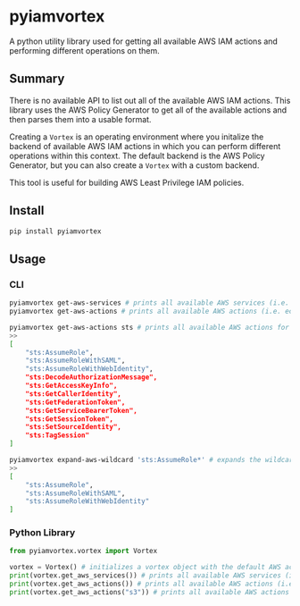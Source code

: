 # pyiamvortex
A python utility library used for getting all available AWS IAM actions and performing different operations on them.

## Summary
There is no available API to list out all of the available AWS IAM actions. This library uses the AWS Policy Generator to get all of the available actions and then parses them into a usable format.

Creating a `Vortex` is an operating environment where you initalize the backend of available AWS IAM actions in which you can perform different operations within this context.  The default backend is the AWS Policy Generator, but you can also create a `Vortex` with a custom backend.

This tool is useful for building AWS Least Privilege IAM policies.

## Install

```bash
pip install pyiamvortex
```

## Usage

### CLI

```bash
pyiamvortex get-aws-services # prints all available AWS services (i.e. ec2, s3, iam, etc.)
pyiamvortex get-aws-actions # prints all available AWS actions (i.e. ec2:DescribeInstances, s3:GetObject, etc.)
```

```bash
pyiamvortex get-aws-actions sts # prints all available AWS actions for the sts service
>>
[
    "sts:AssumeRole",
    "sts:AssumeRoleWithSAML",
    "sts:AssumeRoleWithWebIdentity",
    "sts:DecodeAuthorizationMessage",
    "sts:GetAccessKeyInfo",
    "sts:GetCallerIdentity",
    "sts:GetFederationToken",
    "sts:GetServiceBearerToken",
    "sts:GetSessionToken",
    "sts:SetSourceIdentity",
    "sts:TagSession"
]
```

```bash
pyiamvortex expand-aws-wildcard 'sts:AssumeRole*' # expands the wildcard to all available AWS actions that matches the pattern
>>
[
    "sts:AssumeRole",
    "sts:AssumeRoleWithSAML",
    "sts:AssumeRoleWithWebIdentity"
]
```

### Python Library

```python
from pyiamvortex.vortex import Vortex

vortex = Vortex() # initializes a vortex object with the default AWS actions map from AWS Policy Generator
print(vortex.get_aws_services()) # prints all available AWS services (i.e. ec2, s3, iam, etc.)
print(vortex.get_aws_actions()) # prints all available AWS actions (i.e. ec2:DescribeInstances, s3:GetObject, etc.)
print(vortex.get_aws_actions("s3")) # prints all available AWS actions for the s3 service (i.e. s3:GetObject, s3:PutObject, etc.)
```

